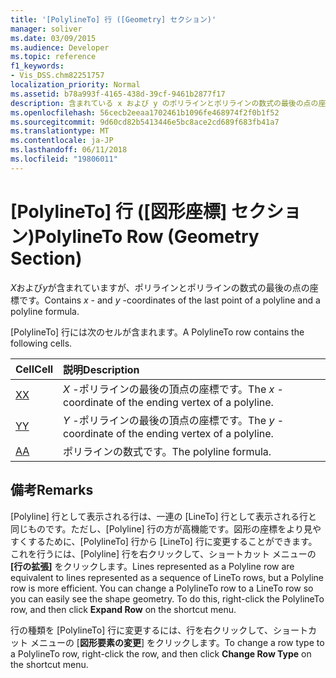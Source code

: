 ```yaml
---
title: '[PolylineTo] 行 ([Geometry] セクション)'
manager: soliver
ms.date: 03/09/2015
ms.audience: Developer
ms.topic: reference
f1_keywords:
- Vis_DSS.chm82251757
localization_priority: Normal
ms.assetid: b78a993f-4165-438d-39cf-9461b2877f17
description: 含まれている x および y のポリラインとポリラインの数式の最後の点の座標です。
ms.openlocfilehash: 56cecb2eeaa1702461b1096fe468974f2f0b1f52
ms.sourcegitcommit: 9d60cd82b5413446e5bc8ace2cd689f683fb41a7
ms.translationtype: MT
ms.contentlocale: ja-JP
ms.lasthandoff: 06/11/2018
ms.locfileid: "19806011"
---
```

# <a name="polylineto-row-geometry-section"></a><span data-ttu-id="6fccb-103">[PolylineTo] 行 ([図形座標] セクション)</span><span class="sxs-lookup"><span data-stu-id="6fccb-103">PolylineTo Row (Geometry Section)</span></span>

<span data-ttu-id="6fccb-104">*X*および*y*が含まれていますが、ポリラインとポリラインの数式の最後の点の座標です。</span><span class="sxs-lookup"><span data-stu-id="6fccb-104">Contains  *x*  - and  *y*  -coordinates of the last point of a polyline and a polyline formula.</span></span> 
  
<span data-ttu-id="6fccb-105">[PolylineTo] 行には次のセルが含まれます。</span><span class="sxs-lookup"><span data-stu-id="6fccb-105">A PolylineTo row contains the following cells.</span></span>
  
|<span data-ttu-id="6fccb-106">**Cell**</span><span class="sxs-lookup"><span data-stu-id="6fccb-106">**Cell**</span></span>|<span data-ttu-id="6fccb-107">**説明**</span><span class="sxs-lookup"><span data-stu-id="6fccb-107">**Description**</span></span>|
|:-----|:-----|
|[<span data-ttu-id="6fccb-108">X</span><span class="sxs-lookup"><span data-stu-id="6fccb-108">X</span></span>](x-cell-geometry-section.md) <br/> |<span data-ttu-id="6fccb-109">*X* -ポリラインの最後の頂点の座標です。</span><span class="sxs-lookup"><span data-stu-id="6fccb-109">The  *x*  -coordinate of the ending vertex of a polyline.</span></span>  <br/> |
|[<span data-ttu-id="6fccb-110">Y</span><span class="sxs-lookup"><span data-stu-id="6fccb-110">Y</span></span>](y-cell-geometry-section.md) <br/> |<span data-ttu-id="6fccb-111">*Y* -ポリラインの最後の頂点の座標です。</span><span class="sxs-lookup"><span data-stu-id="6fccb-111">The  *y*  -coordinate of the ending vertex of a polyline.</span></span>  <br/> |
|[<span data-ttu-id="6fccb-112">A</span><span class="sxs-lookup"><span data-stu-id="6fccb-112">A</span></span>](a-cell-geometry-section.md) <br/> |<span data-ttu-id="6fccb-113">ポリラインの数式です。</span><span class="sxs-lookup"><span data-stu-id="6fccb-113">The polyline formula.</span></span>  <br/> |
   
## <a name="remarks"></a><span data-ttu-id="6fccb-114">備考</span><span class="sxs-lookup"><span data-stu-id="6fccb-114">Remarks</span></span>

<span data-ttu-id="6fccb-p101">[Polyline] 行として表示される行は、一連の [LineTo] 行として表示される行と同じものです。ただし、[Polyline] 行の方が高機能です。図形の座標をより見やすくするために、[PolylineTo] 行から [LineTo] 行に変更することができます。これを行うには、[Polyline] 行を右クリックして、ショートカット メニューの **[行の拡張]** をクリックします。</span><span class="sxs-lookup"><span data-stu-id="6fccb-p101">Lines represented as a Polyline row are equivalent to lines represented as a sequence of LineTo rows, but a Polyline row is more efficient. You can change a PolylineTo row to a LineTo row so you can easily see the shape geometry. To do this, right-click the PolylineTo row, and then click **Expand Row** on the shortcut menu.</span></span> 
  
<span data-ttu-id="6fccb-118">行の種類を [PolylineTo] 行に変更するには、行を右クリックして、ショートカット メニューの [**図形要素の変更**] をクリックします。</span><span class="sxs-lookup"><span data-stu-id="6fccb-118">To change a row type to a PolylineTo row, right-click the row, and then click **Change Row Type** on the shortcut menu.</span></span> 
  

